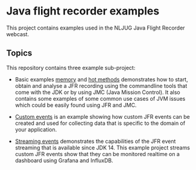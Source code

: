# Java flight recorder examples

This project contains examples used in the NLJUG Java Flight Recorder webcast. 

## Topics
This repository contains three example sub-project:

- Basic examples [memory](basics/memory/README.md) and [hot methods](basics/hotmethods/README.md) demonstrates how to start, obtain and analyse a JFR recording using the commandline tools that come with the JDK or by using JMC (Java Mission Control). It also contains some examples of some common use cases of JVM issues which could be easily found using JFR and JMC.

- [Custom events](custom_events/README.md) is an example showing how custom JFR events can be created and used for collecting data that is specific to the domain of your application.

- [Streaming events](streaming/README.md) demonstrates the capabilities of the JFR event streaming that is available since JDK 14. This example project streams custom JFR events show that they can be monitored realtime on a dashboard using Grafana and InfluxDB.